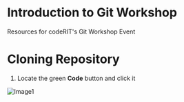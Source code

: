 # Introduction to Git Workshop
Resources for codeRIT's Git Workshop Event

# Cloning Repository

1. Locate the green **Code** button and click it

![Image1](gitworkshop\images\image1.png)